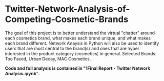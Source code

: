 # Twitter-Network-Analysis-of-Competing-Cosmetic-Brands
The goal of this project is to better understand the virtual "chatter" around each cosmetics brand, what makes each brand unique, and what makes each brand different. Network Anaysis in Python will also be used to identify users that are most central to the brand(s) and ones that are hyper interested in the product category (cosmetics) in general. Selected Brands: Too Faced, Urban Decay, MAC Cosmetics.

__Code and full analysis is contained in "1Final Report - Twitter Network Analysis.ipynb".__
